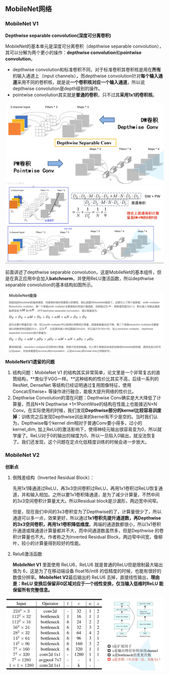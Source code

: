 ## MobileNet网络

### MobileNet V1

**Depthwise separable convolution(深度可分离卷积)**

MobileNet的基本单元是深度可分离卷积（depthwise separable convolution），其可以分解为两个更小的操作：**depthwise convolution**和**pointwise convolution**。

- depthwise convolution和标准卷积不同，对于标准卷积其卷积核是用在**所有**的输入通道上（input channels），而depthwise convolution针对**每个输入通道**采用不同的卷积核，就是说**一个卷积核对应一个输入通道**，所以说depthwise convolution是depth级别的操作。
- pointwise convolution其实就是**普通的卷积**，只不过其**采用1x1的卷积核**。

<img src="../Image/image-20210504165455050.png" alt="image-20210504165455050" style="zoom: 50%;" />

<img src="../Image/image-20210504165630193.png" alt="image-20210504165630193" style="zoom:50%;" />

前面讲述了depthwise separable convolution，这是MobileNet的基本组件，但是在真正应用中会加入**batchnorm**，并使用ReLU激活函数，所以depthwise separable convolution的基本结构如图所示。

![image-20210504170258388](../Image/image-20210504170258388.png)

**MobileNetV1遗留的问题**

1. 结构问题：MobileNet V1 的结构其实非常简单，论文里是一个非常复古的直筒结构，**类似于VGG一样。**这种结构的性价比其实不高，后续一系列的 ResNet, DenseNet 等结构已经证明通过复用图像特征，使用 Concat/Eltwise+ 等操作进行融合，能极大提升网络的性价比。
2. Depthwise Convolution的潜在问题：Depthwise Conv确实是大大降低了计算量，而且N×N Depthwise +1×1PointWise的结构在性能上也能接近N×N Conv。在实际使用的时候，我们发现**Depthwise部分的kernel比较容易训废掉**：训练完之后发现Depthwise训出来的kernel有不少是空的。当时我们认为，Depthwise每个kernel dim相对于普通Conv要小得多，过小的kernel_dim, 加上ReLU的激活影响下，使得神经元输出很容易变为0，所以就学废了。ReLU对于0的输出的梯度为0，所以一旦陷入0输出，就没法恢复了。我们还发现，这个问题在定点化低精度训练的时候会进一步放大。

### MobileNet V2

**创新点**

1. 倒残差结构（Inverted Residual Block）：

   先用1x1降通道过ReLU，再3x3空间卷积过ReLU，再用1x1卷积过ReLU恢复通道，并和输入相加。之所以要1x1卷积降通道，是为了减少计算量，不然中间的3x3空间卷积计算量太大。所以Residual block是沙漏形，两边宽中间窄。

   但是，现在我们中间的3x3卷积变为了Depthwise的了，计算量很少了，所以通道可以多一点，效果更好，所以通过**1x1卷积先提升通道数，再Depthwise的3x3空间卷积，再用1x1卷积降低维度**。两端的通道数都很小，所以1x1卷积升通道或降通道计算量都并不大，而中间通道数虽然多，但是Depthwise 的卷积计算量也不大。作者称之为Inverted Residual Block，两边窄中间宽，像柳叶，较小的计算量得到较好的性能。

2. Relu6激活函数

   **MobileNet V1** 里面使用 ReLU6，ReLU6 就是普通的ReLU但是限制最大输出值为 6，这是为了在移动端设备 float16/int8 的低精度的时候，也能有很好的数值分辨率。**MobileNet V2**最后输出的 ReLU6 去掉，直接线性输出，**理由是：ReLU 变换后保留非0区域对应于一个线性变换，仅当输入低维时ReLU 能保留所有完整信息。**

<img src="../Image/image-20210504172208869.png" alt="image-20210504172208869" style="zoom: 80%;" />

